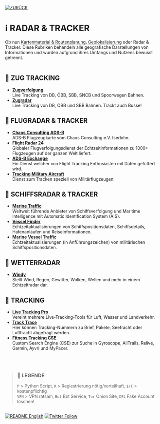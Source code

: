 <div align="left">
  <a href="https://github.com/ot2i7ba/OSINT/blob/main/de/"><img alt="ZURÜCK" src="https://img.shields.io/badge/ZURÜCK-lightgrey.svg?style=for-the-badge"></a>
</div>

# ℹ️ RADAR & TRACKER
Ob nun [Kartenmaterial & Routenplanung](md/maps.md), [Geolokalisierung](md/geolocation.md) oder Radar & Tracker. Diese Rubriken behandeln alle geografische Darstellungen von Informationen und wurden aufgrund ihres Umfangs und Nutzens bewusst getrennt.<br/><br/>

## 📑 ZUG TRACKING
- **[Zugverfolgung](https://www.zugverfolgung.com/ "Zugverfolgung")**<br/>
Live Tracking von DB, ÖBB, SBB, SNCB und Spoorwegen Bahnen.
- **[Zugradar](https://zugradar.live/ "Zugradar")**<br/>
Live Tracking von DB, ÖBB und SBB Bahnen. Trackt auch Busse!

## 📑 FLUGRADAR & TRACKER
- **[Chaos Consulting ADS-B](https://adsb.chaos-consulting.de/map/ "Chaos Consulting ADS-B")**<br/>
ADS-B Flugzeugkarte vom Chaos Consulting e.V. Iserlohn.
- **[Flight Radar 24](https://www.flightradar24.com/ "Flight Radar 24")**<br/>
Globaler Flugverfolgungsdienst der Echtzeitinformationen zu 1000+ Flugzeugen auf der ganzen Welt liefert.
- **[ADS-B Exchange](https://globe.adsbexchange.com/ "ADS-B Exchange")**<br/>
Ein Dienst welcher von Flight Tracking Enthusiasten mit Daten gefüttert wird.
- **[Tracking Military Aircraft](https://ads-b.nl/ "Tracking Military Aircraft")**<br/>
Dienst zum Tracken speziell von Militärflugzeugen.

## 📑 SCHIFFSRADAR & TRACKER
- **[Marine Traffic](https://www.marinetraffic.com/ "Marine Traffic")**<br/>
Weltweit führende Anbieter von Schiffsverfolgung und Maritime Intelligence mit Automatic Identification System (AIS).
- **[Vessel Finder](https://www.vesselfinder.com/de "Vessel Finder")**<br/>
Echtzeitaktualisierungen von Schiffspositionsdaten, Schiffsdetails, Hafenanläufen und Reiseinformationen.
- **[Marine Vessel Traffic](https://www.marinevesseltraffic.com/2013/02/military-ship-track.html "Marine Vessel Traffic")**<br/>
Echtzeitaktualisierungen (in Anführungszeichen) von militärischen Schiffspositionsdaten.

## 📑 WETTERRADAR
- **[Windy](https://www.windy.com/ "Windy")**<br/>
Stellt Wind, Regen, Gewitter, Wolken, Wellen und mehr in einem Echtzeitradar dar.

## 📑 TRACKING
- **[Live Tracking Pro](https://livetracking.pro/ "Live Tracking Pro")**<br/>
Vereint mehrere Live-Tracking-Tools für Luft, Wasser und Landverkehr.
- **[Track Trace](https://www.track-trace.com/ "Track Trace")**<br/>
Hier können Tracking-Nummern zu Brief, Pakete, Seefracht oder Luftfracht abgefragt werden.
- **[Fitness Tracking CSE](https://cse.google.com/cse?cx=f4810de23ed2b0a32 "Fitness Tracking CSE")**<br/>
Custom Search Engine (CSE) zur Suche in Gyroscope, AllTrails, Relive, Garmin, Ayvri und MyPacer.

<br/><br/>
>### 📌 LEGENDE
>`P` > Python Script, `R` > Regiestrierung nötig/vorteilhaft, `$/€` > kostenpflichtig<br/>`VPN` > VPN ratsam, `Bot` Bot Service, `Tor` Onion Site, `DEL` Fake Account löschen!

<br/>
<div align="left">
  <a href="https://github.com/ot2i7ba/OSINT/blob/main/en/README.md"><img alt="README English" src="https://img.shields.io/badge/README-English-lightgrey.svg?style=for-the-badge"></a>
  <a href="https://twitter.com/intent/follow?screen_name=ot2i7ba"><img alt="Twitter Follow" src="https://img.shields.io/twitter/follow/ot2i7ba?logo=twitter&logoColor=white&style=for-the-badge"></a>
</div>
